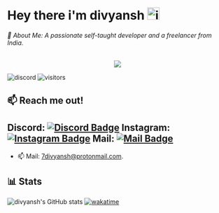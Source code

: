 # Hey there i'm divyansh <img src="https://user-images.githubusercontent.com/1303154/88677602-1635ba80-d120-11ea-84d8-d263ba5fc3c0.gif" width="28px" alt="im divyansh">

###### 💫 About Me: A passionate self-taught developer and a freelancer from India.
 
<center>  <img src="https://lanyard.cnrad.dev/api/774966001384292362?idleMessage=i%27m%20sleeping%20with%20my%20PC%20on"> </center>

![discord](https://discord.c99.nl/widget/theme-3/774966001384292362.png) ![visitors](https://visitor-badge.glitch.me/badge?page_id=divyanshxd.divyanshxd)

## 📫 Reach me out!

## Discord: [![Discord Badge](https://img.shields.io:/discord/808424540177825875)](https://discord.gg/gjDymvVmR8) Instagram: [![Instagram Badge](https://img.shields.io/badge/-@divyanshv_-e84393?style=flat&labelColor=e84393&logo=instagram&logoColor=white)](https://instagram.com/divyanshv_) Mail: [![Mail Badge](https://img.shields.io/badge/-divyansh-c0392b?style=flat&labelColor=c0392b&logo=gmail&logoColor=white)](mailto:7divyansh@protonmail.com)

- 📫 Mail: 7divyansh@protonmail.com.

## 📊 Stats
 
![divyansh's GitHub stats](https://github-readme-stats.vercel.app/api?username=divyanshxd&show_icons=true&theme=dracula) [![wakatime](https://wakatime.com/badge/user/dddfed3d-9ed0-4806-a754-64dbb3a494ba.svg)](https://wakatime.com/@dddfed3d-9ed0-4806-a754-64dbb3a494ba) 
